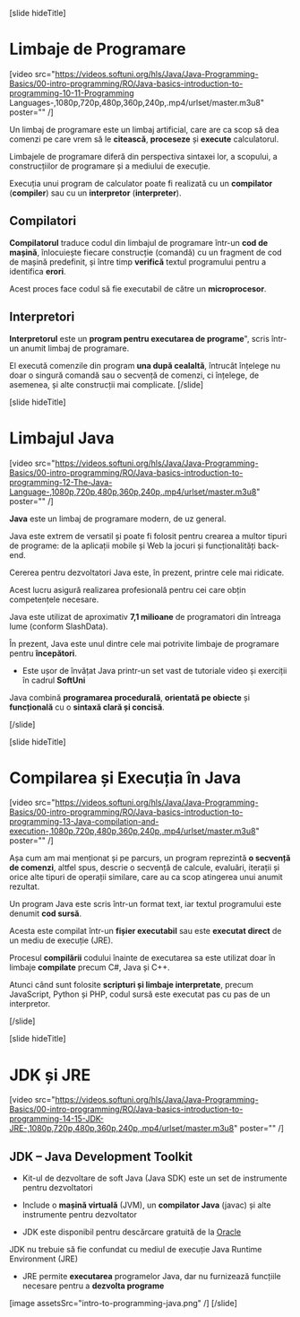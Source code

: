 [slide hideTitle]
# Limbaje de Programare

[video src="https://videos.softuni.org/hls/Java/Java-Programming-Basics/00-intro-programming/RO/Java-basics-introduction-to-programming-10-11-Programming Languages-,1080p,720p,480p,360p,240p,.mp4/urlset/master.m3u8" poster="" /]

Un limbaj de programare este un limbaj artificial, care are ca scop să dea comenzi pe care vrem să le **citească**, **proceseze** și **execute** calculatorul.

Limbajele de programare diferă din perspectiva sintaxei lor, a scopului, a construcțiilor de programare și a mediului de execuție.  

Execuția unui program de calculator poate fi realizată cu un **compilator** (**compiler**) sau cu un **interpretor** (**interpreter**).

## Compilatori
**Compilatorul** traduce codul din limbajul de programare într-un **cod de mașină**, înlocuiește fiecare construcție (comandă) cu un fragment de cod de mașină predefinit, și între timp **verifică** textul programului pentru a identifica **erori**.

Acest proces face codul să fie executabil de către un **microprocesor**.

## Interpretori
**Interpretorul** este un **program pentru executarea de programe**", scris într-un anumit limbaj de programare. 

El execută comenzile din program **una după cealaltă**, întrucât înțelege nu doar o singură comandă sau o secvență de comenzi, ci înțelege, de asemenea, și alte construcții mai complicate.
[/slide]

[slide hideTitle]
# Limbajul Java

[video src="https://videos.softuni.org/hls/Java/Java-Programming-Basics/00-intro-programming/RO/Java-basics-introduction-to-programming-12-The-Java-Language-,1080p,720p,480p,360p,240p,.mp4/urlset/master.m3u8" poster="" /]

**Java** este un limbaj de programare modern, de uz general.

Java este extrem de versatil și poate fi folosit pentru crearea a multor tipuri de programe: de la aplicații mobile și Web la jocuri și funcționalități back-end.

Cererea pentru dezvoltatori Java este, în prezent, printre cele mai ridicate. 

Acest lucru asigură realizarea profesională pentru cei care obțin competențele necesare. 

Java este utilizat de aproximativ **7,1 milioane** de programatori din întreaga lume (conform SlashData). 

În prezent, Java este unul dintre cele mai potrivite limbaje de programare pentru **începători**. 

* Este ușor de învățat Java printr-un set vast de tutoriale video și exerciții în cadrul **SoftUni**

Java combină **programarea procedurală**, **orientată pe obiecte** și **funcțională** cu o **sintaxă clară și concisă**.

[/slide]

[slide hideTitle]
# Compilarea și Execuția în Java

[video src="https://videos.softuni.org/hls/Java/Java-Programming-Basics/00-intro-programming/RO/Java-basics-introduction-to-programming-13-Java-compilation-and-execution-,1080p,720p,480p,360p,240p,.mp4/urlset/master.m3u8" poster="" /]

Așa cum am mai menționat și pe parcurs, un program reprezintă **o secvență de comenzi**, altfel spus, descrie o secvență de calcule, evaluări, iterații și orice alte tipuri de operații similare, care au ca scop atingerea unui anumit rezultat.

Un program Java este scris într-un format text, iar textul programului este denumit **cod sursă**. 

Acesta este compilat într-un **fișier executabil** sau este **executat direct** de un mediu de execuție (JRE).

Procesul **compilării** codului înainte de executarea sa este utilizat doar în limbaje **compilate** precum C#, Java și C++. 

Atunci când sunt folosite **scripturi și limbaje interpretate**, precum JavaScript, Python și PHP, codul sursă este executat pas cu pas de un interpretor.

[/slide]

[slide hideTitle]

# JDK și JRE

[video src="https://videos.softuni.org/hls/Java/Java-Programming-Basics/00-intro-programming/RO/Java-basics-introduction-to-programming-14-15-JDK-JRE-,1080p,720p,480p,360p,240p,.mp4/urlset/master.m3u8" poster="" /]

## JDK – Java Development Toolkit

* Kit-ul de dezvoltare de soft Java (Java SDK) este un set de instrumente pentru dezvoltatori

* Include o **mașină virtuală** (JVM), un **compilator Java** (javac) și alte instrumente pentru dezvoltator

* JDK este disponibil pentru descărcare gratuită de la [Oracle](https://www.oracle.com/technetwork/java/javase/downloads/)

JDK nu trebuie să fie confundat cu mediul de execuție Java Runtime Environment (JRE)

* JRE permite **executarea** programelor Java, dar nu furnizează funcțiile necesare pentru a **dezvolta programe**

[image assetsSrc="intro-to-programming-java.png" /]
[/slide]
